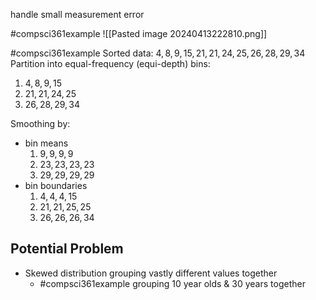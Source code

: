 handle small measurement error

#compsci361example ![[Pasted image 20240413222810.png]]

#compsci361example 
Sorted data: $4, 8, 9, 15, 21, 21, 24, 25, 26, 28, 29, 34$
Partition into equal-frequency (equi-depth) bins:
1. $4, 8, 9, 15$
2. $21, 21, 24, 25$
3. $26, 28, 29, 34$

Smoothing by:
- bin means
	1. $9, 9, 9, 9$
	2. $23, 23, 23, 23$
	3. $29, 29, 29, 29$
- bin boundaries
	1. $4, 4, 4, 15$
	2. $21, 21, 25, 25$
	3. $26, 26, 26, 34$
## Potential Problem
- Skewed distribution grouping vastly different values together
	- #compsci361example grouping 10 year olds & 30 years together